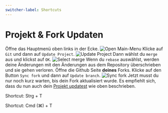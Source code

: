 ```yaml
---
switcher-label: Shortcuts
---
```


# Projekt & Fork Updaten

<procedure title="Projekt Updaten" id="update">
<step>
Öffne das Hauptmenü oben links in der Ecke.
<img src="https://i.imgur.com/7hmYrrl.png" alt="Open Main-Menu" style="block"/>
</step>
<step>
Klicke auf <code>Git</code> und dann auf <code>Update Project</code>.
<img src="https://i.imgur.com/x8cSeVt.png" alt="Update Project" style="block" thumbnail="true"/>
</step>
<step>
Dann wählst du <code>merge</code> aus und klickst auf <code>OK</code>.
<img src="https://i.imgur.com/IFP6M8C.png" alt="Select merge" style="block"/>
<warning>
Wenn du <code>rebase</code> auswählst, werden deine Änderungen mit den Änderungen aus dem Repository überschrieben 
und sie gehen verloren.
</warning>
</step>
</procedure>

<procedure title="Fork Updaten" id="update-fork">
<step>
Öffne die Github Seite <b>deines</b> Forks.
</step>
<step>
Klicke auf den Button <code>Sync fork</code> und dann auf <code>Update branch</code>.
<img src="https://i.imgur.com/yUevWzH.png" alt="Sync fork" style="block" thumbnail="true"/>
</step>
<step>
Jetzt musst du nur noch kurz warten, bis dein Fork aktualisiert wurde.
</step>
<step>
Es empfiehlt sich, dass du nun auch dein 
<a href="update-project.md" anchor="update" summary="Projekt Updaten">Projekt updatest</a>
wie oben beschrieben.
</step>
</procedure>

<tldr>
    <p switcher-key="Windows">
        Shortcut: <shortcut>Strg + T</shortcut>
    </p>
    <p switcher-key="macOS">
        Shortcut: <shortcut>Cmd (⌘) + T</shortcut>
    </p>
</tldr>